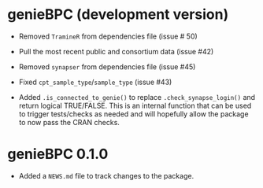 # genieBPC (development version)

* Removed `TramineR` from dependencies file (issue # 50)

* Pull the most recent public and consortium data (issue #42)

* Removed `synapser` from dependencies file (issue #45)

* Fixed `cpt_sample_type`/`sample_type` (issue #43)

* Added `.is_connected_to_genie()` to replace `.check_synapse_login()` and 
return logical TRUE/FALSE. This is an internal function that can be used to 
trigger tests/checks as needed and will hopefully allow the package to now 
pass the CRAN checks.

# genieBPC 0.1.0

* Added a `NEWS.md` file to track changes to the package.
